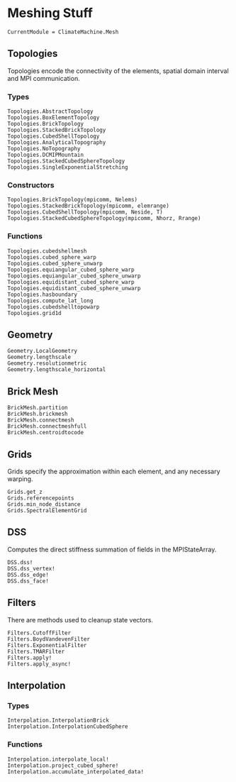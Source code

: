 # Meshing Stuff

```@meta
CurrentModule = ClimateMachine.Mesh
```

## Topologies

Topologies encode the connectivity of the elements, spatial domain interval and MPI
communication.

### Types

```@docs
Topologies.AbstractTopology
Topologies.BoxElementTopology
Topologies.BrickTopology
Topologies.StackedBrickTopology
Topologies.CubedShellTopology
Topologies.AnalyticalTopography
Topologies.NoTopography
Topologies.DCMIPMountain
Topologies.StackedCubedSphereTopology
Topologies.SingleExponentialStretching
```

### Constructors

```@docs
Topologies.BrickTopology(mpicomm, Nelems)
Topologies.StackedBrickTopology(mpicomm, elemrange)
Topologies.CubedShellTopology(mpicomm, Neside, T)
Topologies.StackedCubedSphereTopology(mpicomm, Nhorz, Rrange)
```

### Functions

```@docs
Topologies.cubedshellmesh
Topologies.cubed_sphere_warp
Topologies.cubed_sphere_unwarp
Topologies.equiangular_cubed_sphere_warp
Topologies.equiangular_cubed_sphere_unwarp
Topologies.equidistant_cubed_sphere_warp
Topologies.equidistant_cubed_sphere_unwarp
Topologies.hasboundary
Topologies.compute_lat_long
Topologies.cubedshelltopowarp
Topologies.grid1d
```

## Geometry
```@docs
Geometry.LocalGeometry
Geometry.lengthscale
Geometry.resolutionmetric
Geometry.lengthscale_horizontal
```

## Brick Mesh

```@docs
BrickMesh.partition
BrickMesh.brickmesh
BrickMesh.connectmesh
BrickMesh.connectmeshfull
BrickMesh.centroidtocode
```

## Grids

Grids specify the approximation within each element, and any necessary warping.

```@docs
Grids.get_z
Grids.referencepoints
Grids.min_node_distance
Grids.SpectralElementGrid
```

## DSS

Computes the direct stiffness summation of fields in the MPIStateArray.

```@docs
DSS.dss!
DSS.dss_vertex!
DSS.dss_edge!
DSS.dss_face!
```

## Filters

There are methods used to cleanup state vectors.

```@docs
Filters.CutoffFilter
Filters.BoydVandevenFilter
Filters.ExponentialFilter
Filters.TMARFilter
Filters.apply!
Filters.apply_async!
```

## Interpolation

### Types

```@docs
Interpolation.InterpolationBrick
Interpolation.InterpolationCubedSphere
```

### Functions

```@docs
Interpolation.interpolate_local!
Interpolation.project_cubed_sphere!
Interpolation.accumulate_interpolated_data!
```
